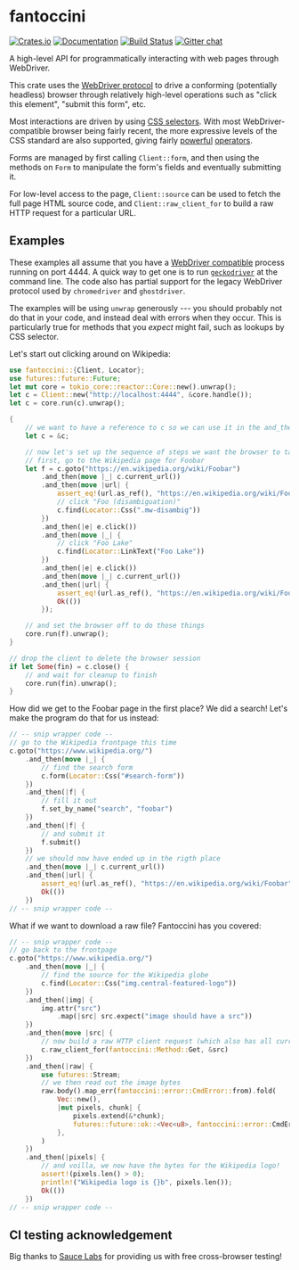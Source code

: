 # fantoccini

[![Crates.io](https://img.shields.io/crates/v/fantoccini.svg)](https://crates.io/crates/fantoccini)
[![Documentation](https://docs.rs/fantoccini/badge.svg)](https://docs.rs/fantoccini/)
[![Build Status](https://travis-ci.org/jonhoo/fantoccini.svg?branch=master)](https://travis-ci.org/jonhoo/fantoccini)
[![Gitter chat](https://badges.gitter.im/Join%20Chat.svg)](https://gitter.im/fantoccini-rs/Lobby)

A high-level API for programmatically interacting with web pages through WebDriver.

This crate uses the [WebDriver protocol] to drive a conforming (potentially headless) browser
through relatively high-level operations such as "click this element", "submit this form", etc.

Most interactions are driven by using [CSS selectors]. With most WebDriver-compatible browser
being fairly recent, the more expressive levels of the CSS standard are also supported, giving
fairly [powerful] [operators].

Forms are managed by first calling `Client::form`, and then using the methods on `Form` to
manipulate the form's fields and eventually submitting it.

For low-level access to the page, `Client::source` can be used to fetch the full page HTML
source code, and `Client::raw_client_for` to build a raw HTTP request for a particular URL.

## Examples

These examples all assume that you have a [WebDriver compatible] process running on port 4444.
A quick way to get one is to run [`geckodriver`] at the command line. The code also has
partial support for the legacy WebDriver protocol used by `chromedriver` and `ghostdriver`.

The examples will be using `unwrap` generously --- you should probably not do that in your
code, and instead deal with errors when they occur. This is particularly true for methods that
you *expect* might fail, such as lookups by CSS selector.

Let's start out clicking around on Wikipedia:

```rust
use fantoccini::{Client, Locator};
use futures::future::Future;
let mut core = tokio_core::reactor::Core::new().unwrap();
let c = Client::new("http://localhost:4444", &core.handle());
let c = core.run(c).unwrap();

{
    // we want to have a reference to c so we can use it in the and_thens below
    let c = &c;

    // now let's set up the sequence of steps we want the browser to take
    // first, go to the Wikipedia page for Foobar
    let f = c.goto("https://en.wikipedia.org/wiki/Foobar")
        .and_then(move |_| c.current_url())
        .and_then(move |url| {
            assert_eq!(url.as_ref(), "https://en.wikipedia.org/wiki/Foobar");
            // click "Foo (disambiguation)"
            c.find(Locator::Css(".mw-disambig"))
        })
        .and_then(|e| e.click())
        .and_then(move |_| {
            // click "Foo Lake"
            c.find(Locator::LinkText("Foo Lake"))
        })
        .and_then(|e| e.click())
        .and_then(move |_| c.current_url())
        .and_then(|url| {
            assert_eq!(url.as_ref(), "https://en.wikipedia.org/wiki/Foo_Lake");
            Ok(())
        });

    // and set the browser off to do those things
    core.run(f).unwrap();
}

// drop the client to delete the browser session
if let Some(fin) = c.close() {
    // and wait for cleanup to finish
    core.run(fin).unwrap();
}
```

How did we get to the Foobar page in the first place? We did a search!
Let's make the program do that for us instead:

```rust
// -- snip wrapper code --
// go to the Wikipedia frontpage this time
c.goto("https://www.wikipedia.org/")
    .and_then(move |_| {
        // find the search form
        c.form(Locator::Css("#search-form"))
    })
    .and_then(|f| {
        // fill it out
        f.set_by_name("search", "foobar")
    })
    .and_then(|f| {
        // and submit it
        f.submit()
    })
    // we should now have ended up in the rigth place
    .and_then(move |_| c.current_url())
    .and_then(|url| {
        assert_eq!(url.as_ref(), "https://en.wikipedia.org/wiki/Foobar");
        Ok(())
    })
// -- snip wrapper code --
```

What if we want to download a raw file? Fantoccini has you covered:

```rust
// -- snip wrapper code --
// go back to the frontpage
c.goto("https://www.wikipedia.org/")
    .and_then(move |_| {
        // find the source for the Wikipedia globe
        c.find(Locator::Css("img.central-featured-logo"))
    })
    .and_then(|img| {
        img.attr("src")
            .map(|src| src.expect("image should have a src"))
    })
    .and_then(move |src| {
        // now build a raw HTTP client request (which also has all current cookies)
        c.raw_client_for(fantoccini::Method::Get, &src)
    })
    .and_then(|raw| {
        use futures::Stream;
        // we then read out the image bytes
        raw.body().map_err(fantoccini::error::CmdError::from).fold(
            Vec::new(),
            |mut pixels, chunk| {
                pixels.extend(&*chunk);
                futures::future::ok::<Vec<u8>, fantoccini::error::CmdError>(pixels)
            },
        )
    })
    .and_then(|pixels| {
        // and voilla, we now have the bytes for the Wikipedia logo!
        assert!(pixels.len() > 0);
        println!("Wikipedia logo is {}b", pixels.len());
        Ok(())
    })
// -- snip wrapper code --
```

[WebDriver protocol]: https://www.w3.org/TR/webdriver/
[CSS selectors]: https://developer.mozilla.org/en-US/docs/Web/CSS/CSS_Selectors
[powerful]: https://developer.mozilla.org/en-US/docs/Web/CSS/Pseudo-classes
[operators]: https://developer.mozilla.org/en-US/docs/Web/CSS/Attribute_selectors
[WebDriver compatible]: https://github.com/Fyrd/caniuse/issues/2757#issuecomment-304529217
[`geckodriver`]: https://github.com/mozilla/geckodriver

## CI testing acknowledgement

Big thanks to [Sauce Labs][homepage] for providing us with free cross-browser
testing!

[homepage]: https://saucelabs.com
